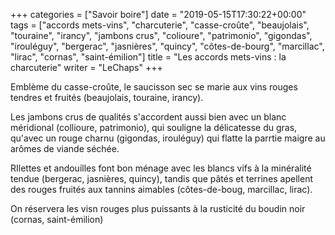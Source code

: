 +++
categories = ["Savoir boire"]
date = "2019-05-15T17:30:22+00:00"
tags = ["accords mets-vins", "charcuterie", "casse-croûte", "beaujolais", "touraine", "irancy", "jambons crus", "colioure", "patrimonio", "gigondas", "irouléguy", "bergerac", "jasnières", "quincy", "côtes-de-bourg", "marcillac", "lirac", "cornas", "saint-émilion"]
title = "Les accords mets-vins : la charcuterie"
writer = "LeChaps"
+++

Emblème du casse-croûte, le saucisson sec se marie aux vins rouges tendres et fruités (beaujolais, touraine, irancy).  

Les jambons crus de qualités s'accordent aussi bien avec un blanc méridional (collioure, patrimonio), qui souligne la délicatesse du gras, qu'avec un rouge charnu (gigondas, irouléguy) qui flatte la parrtie maigre au arômes de viande séchée.  

RIlettes et andouilles font bon ménage avec les blancs vifs à la minéralité tendue (bergerac, jasnières, quincy), tandis que pâtés et terrines apellent des rouges fruités aux tannins aimables (côtes-de-boug, marcillac, lirac).  

On réservera les visn rouges plus puissants à la rusticité du boudin noir (cornas, saint-émilion)